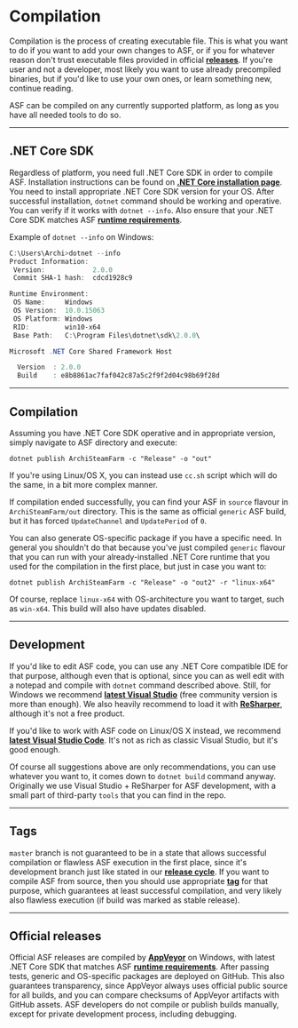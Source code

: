 # Compilation

Compilation is the process of creating executable file. This is what you want to do if you want to add your own changes to ASF, or if you for whatever reason don't trust executable files provided in official **[releases](https://github.com/JustArchi/ArchiSteamFarm/releases)**. If you're user and not a developer, most likely you want to use already precompiled binaries, but if you'd like to use your own ones, or learn something new, continue reading.

ASF can be compiled on any currently supported platform, as long as you have all needed tools to do so.

---

## .NET Core SDK

Regardless of platform, you need full .NET Core SDK in order to compile ASF. Installation instructions can be found on **[.NET Core installation page](https://www.microsoft.com/net/download)**. You need to install appropriate .NET Core SDK version for your OS. After successful installation, `dotnet` command should be working and operative. You can verify if it works with `dotnet --info`. Also ensure that your .NET Core SDK matches ASF **[runtime requirements](https://github.com/JustArchi/ArchiSteamFarm/wiki/Compatibility#runtime-requirements)**.

Example of `dotnet --info` on Windows:

```powershell
C:\Users\Archi>dotnet --info
Product Information:
 Version:            2.0.0
 Commit SHA-1 hash:  cdcd1928c9

Runtime Environment:
 OS Name:     Windows
 OS Version:  10.0.15063
 OS Platform: Windows
 RID:         win10-x64
 Base Path:   C:\Program Files\dotnet\sdk\2.0.0\

Microsoft .NET Core Shared Framework Host

  Version  : 2.0.0
  Build    : e8b8861ac7faf042c87a5c2f9f2d04c98b69f28d
```

---

## Compilation

Assuming you have .NET Core SDK operative and in appropriate version, simply navigate to ASF directory and execute:

```shell
dotnet publish ArchiSteamFarm -c "Release" -o "out"
```

If you're using Linux/OS X, you can instead use `cc.sh` script which will do the same, in a bit more complex manner.

If compilation ended successfully, you can find your ASF in `source` flavour in `ArchiSteamFarm/out` directory. This is the same as official `generic` ASF build, but it has forced `UpdateChannel` and `UpdatePeriod` of `0`.

You can also generate OS-specific package if you have a specific need. In general you shouldn't do that because you've just compiled `generic` flavour that you can run with your already-installed .NET Core runtime that you used for the compilation in the first place, but just in case you want to:

```shell
dotnet publish ArchiSteamFarm -c "Release" -o "out2" -r "linux-x64"
```

Of course, replace `linux-x64` with OS-architecture you want to target, such as `win-x64`. This build will also have updates disabled.

---

## Development

If you'd like to edit ASF code, you can use any .NET Core compatible IDE for that purpose, although even that is optional, since you can as well edit with a notepad and compile with `dotnet` command described above. Still, for Windows we recommend **[latest Visual Studio](https://www.visualstudio.com/downloads)** (free community version is more than enough). We also heavily recommend to load it with **[ReSharper](https://www.jetbrains.com/resharper)**, although it's not a free product.

If you'd like to work with ASF code on Linux/OS X instead, we recommend **[latest Visual Studio Code](https://code.visualstudio.com/download)**. It's not as rich as classic Visual Studio, but it's good enough.

Of course all suggestions above are only recommendations, you can use whatever you want to, it comes down to `dotnet build` command anyway. Originally we use Visual Studio + ReSharper for ASF development, with a small part of third-party `tools` that you can find in the repo.

---

## Tags

`master` branch is not guaranteed to be in a state that allows successful compilation or flawless ASF execution in the first place, since it's development branch just like stated in our **[release cycle](https://github.com/JustArchi/ArchiSteamFarm/wiki/Release-cycle)**. If you want to compile ASF from source, then you should use appropriate **[tag](https://github.com/JustArchi/ArchiSteamFarm/tags)** for that purpose, which guarantees at least successful compilation, and very likely also flawless execution (if build was marked as stable release).

---

## Official releases

Official ASF releases are compiled by **[AppVeyor](https://ci.appveyor.com/project/JustArchi/ArchiSteamFarm)** on Windows, with latest .NET Core SDK that matches ASF **[runtime requirements](https://github.com/JustArchi/ArchiSteamFarm/wiki/Compatibility#runtime-requirements)**. After passing tests, generic and OS-specific packages are deployed on GitHub. This also guarantees transparency, since AppVeyor always uses official public source for all builds, and you can compare checksums of AppVeyor artifacts with GitHub assets. ASF developers do not compile or publish builds manually, except for private development process, including debugging.